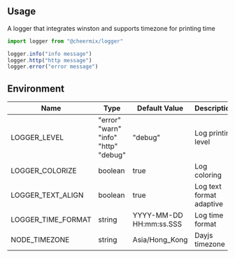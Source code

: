 ## Usage

A logger that integrates winston and supports timezone for printing time

```typescript
import logger from "@cheermix/logger"

logger.info("info message")
logger.http("http message")
logger.error("error message")
```

## Environment

| Name               | Type                                             | Default Value           | Description              |
| ------------------ | ------------------------------------------------ | ----------------------- | ------------------------ |
| LOGGER_LEVEL       | "error"<br>"warn"<br>"info"<br>"http"<br>"debug" | "debug"                 | Log printing level       |
| LOGGER_COLORIZE    | boolean                                          | true                    | Log coloring             |
| LOGGER_TEXT_ALIGN  | boolean                                          | true                    | Log text format adaptive |
| LOGGER_TIME_FORMAT | string                                           | YYYY-MM-DD HH:mm:ss.SSS | Log time format          |
| NODE_TIMEZONE      | string                                           | Asia/Hong_Kong          | Dayjs timezone           |
